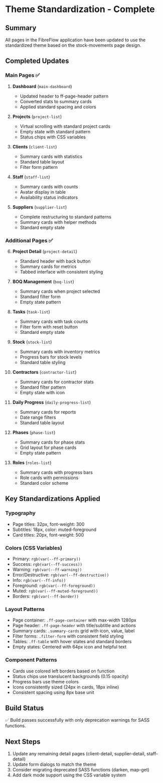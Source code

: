 # Theme Standardization - Complete

## Summary
All pages in the FibreFlow application have been updated to use the standardized theme based on the stock-movements page design.

## Completed Updates

### Main Pages ✅
1. **Dashboard** (`main-dashboard`)
   - Updated header to ff-page-header pattern
   - Converted stats to summary cards
   - Applied standard spacing and colors

2. **Projects** (`project-list`)
   - Virtual scrolling with standard project cards
   - Empty state with standard pattern
   - Status chips with CSS variables

3. **Clients** (`client-list`)
   - Summary cards with statistics
   - Standard table layout
   - Filter form pattern

4. **Staff** (`staff-list`)
   - Summary cards with counts
   - Avatar display in table
   - Availability status indicators

5. **Suppliers** (`supplier-list`)
   - Complete restructuring to standard patterns
   - Summary cards with helper methods
   - Standard empty state

### Additional Pages ✅
6. **Project Detail** (`project-detail`)
   - Standard header with back button
   - Summary cards for metrics
   - Tabbed interface with consistent styling

7. **BOQ Management** (`boq-list`)
   - Summary cards when project selected
   - Standard filter form
   - Empty state pattern

8. **Tasks** (`task-list`)
   - Summary cards with task counts
   - Filter form with reset button
   - Standard empty state

9. **Stock** (`stock-list`)
   - Summary cards with inventory metrics
   - Progress bars for stock levels
   - Standard table styling

10. **Contractors** (`contractor-list`)
    - Summary cards for contractor stats
    - Standard filter pattern
    - Empty state with icon

11. **Daily Progress** (`daily-progress-list`)
    - Summary cards for reports
    - Date range filters
    - Standard table layout

12. **Phases** (`phase-list`)
    - Summary cards for phase stats
    - Grid layout for phase cards
    - Empty state pattern

13. **Roles** (`roles-list`)
    - Summary cards with progress bars
    - Role cards with permissions
    - Standard color scheme

## Key Standardizations Applied

### Typography
- Page titles: 32px, font-weight: 300
- Subtitles: 18px, color: muted-foreground
- Card titles: 20px, font-weight: 500

### Colors (CSS Variables)
- Primary: `rgb(var(--ff-primary))`
- Success: `rgb(var(--ff-success))`
- Warning: `rgb(var(--ff-warning))`
- Error/Destructive: `rgb(var(--ff-destructive))`
- Info: `rgb(var(--ff-info))`
- Foreground: `rgb(var(--ff-foreground))`
- Muted: `rgb(var(--ff-muted-foreground))`
- Borders: `rgb(var(--ff-border))`

### Layout Patterns
- Page container: `.ff-page-container` with max-width 1280px
- Page header: `.ff-page-header` with title/subtitle and actions
- Summary cards: `.summary-cards` grid with icon, value, label
- Filter forms: `.filter-form` with consistent field styling
- Tables: `.ff-table` with hover states and standard borders
- Empty states: Centered with 64px icon and helpful text

### Component Patterns
- Cards use colored left borders based on function
- Status chips use translucent backgrounds (0.15 opacity)
- Progress bars use theme colors
- Icons consistently sized (24px in cards, 18px inline)
- Consistent spacing using 8px base unit

## Build Status
✅ Build passes successfully with only deprecation warnings for SASS functions.

## Next Steps
1. Update any remaining detail pages (client-detail, supplier-detail, staff-detail)
2. Update form dialogs to match the theme
3. Consider migrating deprecated SASS functions (darken, map-get)
4. Add dark mode support using the CSS variable system